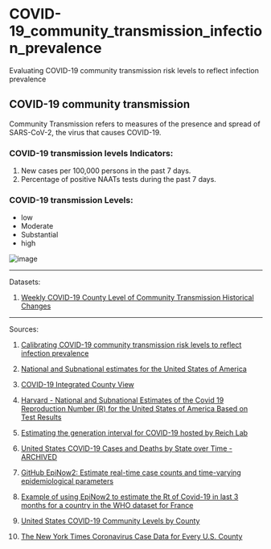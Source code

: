 # COVID-19_community_transmission_infection_prevalence
Evaluating COVID-19 community transmission risk levels to reflect infection prevalence

## COVID-19 community transmission  
Community Transmission refers to measures of the presence and spread of SARS-CoV-2, the virus that causes COVID-19.

### COVID-19 transmission levels Indicators:    
1. New cases per 100,000 persons in the past 7 days.   
2. Percentage of positive NAATs tests during the past 7 days.  

### COVID-19 transmission Levels:
* low 
* Moderate
* Substantial
* high
 
![image](https://user-images.githubusercontent.com/78888004/218536226-b49eaba1-725b-49b3-b2d4-79bd51cde013.png)

-----------------------

Datasets:  
1. [Weekly COVID-19 County Level of Community Transmission Historical Changes](https://data.cdc.gov/Public-Health-Surveillance/Weekly-COVID-19-County-Level-of-Community-Transmis/jgk8-6dpn)
-----------------------

Sources:  

1. [Calibrating COVID-19 community transmission risk levels to reflect infection prevalence](https://www.sciencedirect.com/science/article/pii/S175543652200086X)  

2. [National and Subnational estimates for the United States of America](https://epiforecasts.io/covid/posts/national/united-states/)

3. [COVID-19 Integrated County View](https://covid.cdc.gov/covid-data-tracker/#county-view?list_select_state=all_states&list_select_county=all_counties&data-type=Risk)

4. [Harvard - National and Subnational Estimates of the Covid 19 Reproduction Number (R) for the United States of America Based on Test Results](https://dataverse.harvard.edu/dataset.xhtml?persistentId=doi:10.7910/DVN/BZ7FPH)
5. [Estimating the generation interval for COVID-19 hosted by Reich Lab](https://github.com/epiforecasts/covid-us-forecasts/blob/master/models/rt/data/summary/2022-06-27/rt.csv)
6. [United States COVID-19 Cases and Deaths by State over Time - ARCHIVED](https://data.cdc.gov/Case-Surveillance/United-States-COVID-19-Cases-and-Deaths-by-State-o/9mfq-cb36)
7. [GitHub EpiNow2: Estimate real-time case counts and time-varying epidemiological parameters](https://github.com/epiforecasts/EpiNow2)
8. [Example of using EpiNow2 to estimate the Rt of Covid-19 in last 3 months for a country in the WHO dataset for France](https://gist.github.com/seabbs/163d0f195892cde685c70473e1f5e867)
9. [United States COVID-19 Community Levels by County](https://data.cdc.gov/Public-Health-Surveillance/United-States-COVID-19-Community-Levels-by-County/3nnm-4jni)
10. [The New York Times Coronavirus Case Data for Every U.S. County](https://raw.githubusercontent.com/nytimes/covid-19-data/master/us-counties-2022.csv)



